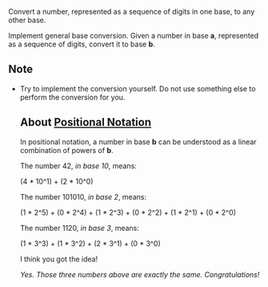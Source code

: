 Convert a number, represented as a sequence of digits in one base, to any other base.

Implement general base conversion. Given a number in base **a**,
represented as a sequence of digits, convert it to base **b**.

## Note

- Try to implement the conversion yourself.
  Do not use something else to perform the conversion for you.

  ## About [Positional Notation](https://en.wikipedia.org/wiki/Positional_notation)

  In positional notation, a number in base **b** can be understood as a linear
  combination of powers of **b**.

  The number 42, *in base 10*, means:

  (4 * 10^1) + (2 * 10^0)

  The number 101010, *in base 2*, means:

  (1 * 2^5) + (0 * 2^4) + (1 * 2^3) + (0 * 2^2) + (1 * 2^1) + (0 * 2^0)

  The number 1120, *in base 3*, means:

  (1 * 3^3) + (1 * 3^2) + (2 * 3^1) + (0 * 3^0)

  I think you got the idea!

  *Yes. Those three numbers above are exactly the same. Congratulations!*

